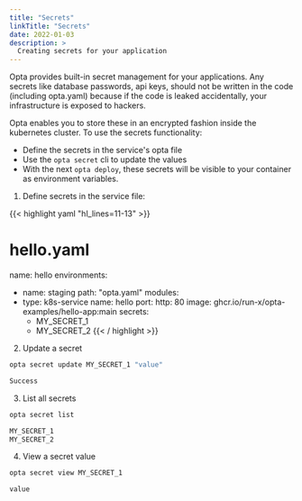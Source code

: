 ```yaml
---
title: "Secrets"
linkTitle: "Secrets"
date: 2022-01-03
description: >
  Creating secrets for your application
---
```


Opta provides built-in secret management for your applications. Any secrets like database passwords, api keys, should not be written in the code (including opta.yaml) because if the code is leaked accidentally, your infrastructure is exposed to hackers.

Opta enables you to store these in an encrypted fashion inside the kubernetes
cluster. To use the secrets functionality:

- Define the secrets in the service's opta file
- Use the `opta secret` cli to update the values
- With the next `opta deploy`, these secrets will be visible to your container
  as environment variables.

1. Define secrets in the service file:

{{< highlight yaml "hl_lines=11-13" >}}
# hello.yaml
name: hello
environments:
  - name: staging
    path: "opta.yaml"
modules:
  - type: k8s-service
    name: hello
    port:
      http: 80
    image: ghcr.io/run-x/opta-examples/hello-app:main
    secrets:
      - MY_SECRET_1
      - MY_SECRET_2
{{< / highlight >}}



2. Update a secret

```bash
opta secret update MY_SECRET_1 "value"

Success
```

3. List all secrets

```bash
opta secret list

MY_SECRET_1
MY_SECRET_2
```

4. View a secret value

```bash
opta secret view MY_SECRET_1

value
```
